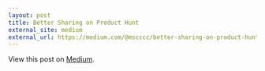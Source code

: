 ```yaml
---
layout: post
title: Better Sharing on Product Hunt
external_site: medium
external_url: https://medium.com/@mscccc/better-sharing-on-product-hunt-4e3da73824bb#.e7e9campq
---
```

<!-- link[https://medium.com/@mscccc/better-sharing-on-product-hunt-4e3da73824bb#.e7e9campq] -->

View this post on [Medium](https://medium.com/@mscccc/better-sharing-on-product-hunt-4e3da73824bb#.e7e9campq).
